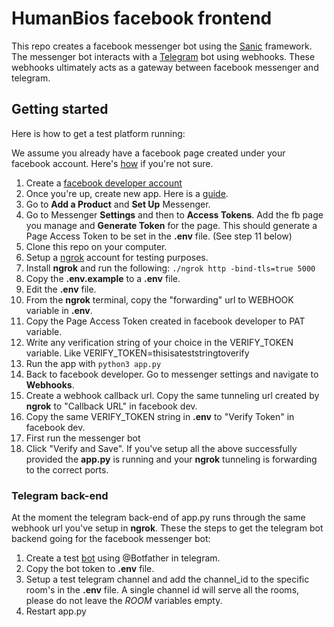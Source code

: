 # HumanBios facebook frontend
This repo creates a facebook messenger bot using the [Sanic](https://sanic.readthedocs.io/en/latest/) framework. The messenger bot interacts with a [Telegram](https://telegram.org/) bot using webhooks. These webhooks ultimately acts as a gateway between facebook messenger and telegram. 

## Getting started
Here is how to get a test platform running:

We assume you already have a facebook page created under your facebook account. Here's [how](https://www.facebook.com/help/135275340210354) if you're not sure.

1. Create a [facebook developer account](https://developers.facebook.com)
2. Once you're up, create new app. Here is a [guide](https://developers.facebook.com/docs/apps/).
3. Go to **Add a Product** and **Set Up** Messenger.
4. Go to Messenger **Settings** and then to **Access Tokens**. Add the fb page you manage and **Generate Token** for the page. This should generate a Page Access Token to be set in the **.env** file. (See step 11 below)
5. Clone this repo on your computer. 
6. Setup a [ngrok](https://ngrok.com/) account for testing purposes.
7. Install **ngrok** and run the following:
	`./ngrok http -bind-tls=true 5000`
8. Copy the **.env.example** to a **.env** file.
9. Edit the **.env** file. 
10. From the **ngrok** terminal, copy the "forwarding" url to WEBHOOK variable in **.env**.
11.  Copy the Page Access Token created in facebook developer to PAT variable.
12. Write any verification string of your choice in the VERIFY_TOKEN variable. Like VERIFY_TOKEN=thisisateststringtoverify
13. Run the app with `python3 app.py`
14. Back to facebook developer. Go to messenger settings and navigate to **Webhooks**. 
15. Create a webhook callback url. Copy the same tunneling url created by **ngrok** to "Callback URL" in facebook dev. 
16. Copy the same VERIFY_TOKEN string in **.env** to "Verify Token" in facebook dev.
17. First run the messenger bot
18. Click "Verify and Save". If you've setup all the above successfully provided the **app.py** is running and your **ngrok** tunneling is forwarding to the correct ports. 

### Telegram back-end
At the moment the telegram back-end of app.py runs through the same webhook url you've setup in **ngrok**. These the steps to get the telegram bot backend going for the facebook messenger bot:

1. Create a test [bot](https://core.telegram.org/bots) using @Botfather in telegram.
2. Copy the bot token to **.env** file. 
3. Setup a test telegram channel and add the channel_id to the specific room's in the **.env** file. A single channel id will serve all the rooms, please do not leave the _ROOM_ variables empty.
4. Restart app.py
